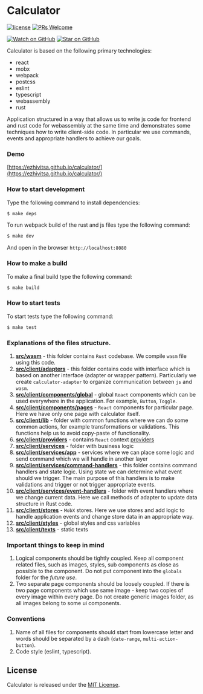 # Calculator

[![license](https://img.shields.io/github/license/mashape/apistatus.svg?style=flat-square)](LICENSE)
[![PRs Welcome](https://img.shields.io/badge/PRs-welcome-brightgreen.svg?style=flat-square)](http://makeapullrequest.com)

[![Watch on GitHub](https://img.shields.io/github/watchers/ezhivitsa/calculator.svg?style=social&label=Watch)](https://github.com/ezhivitsa/calculator/watchers)
[![Star on GitHub](https://img.shields.io/github/stars/ezhivitsa/calculator.svg?style=social&label=Stars)](https://github.com/ezhivitsa/calculator/stargazers)

Calculator is based on the following primary technologies:

- react
- mobx
- webpack
- postcss
- eslint
- typescript
- webassembly
- rust

Application structured in a way that allows us to write js code for frontend and rust code for webassembly at the same time and demonstrates some techniques how to write client-side code. In particular we use commands, events and appropriate handlers to achieve our goals.

### Demo

[https://ezhivitsa.github.io/calculator/](https://ezhivitsa.github.io/calculator/)

### How to start development

Type the following command to install dependencies:
```bash
$ make deps
```

To run webpack build of the rust and js files type the following command:
```bash
$ make dev
```

And open in the browser `http://localhost:8080`

### How to make a build

To make a final build type the following command:
```bash
$ make build
```

### How to start tests

To start tests type the following command:
```bash
$ make test
```

### Explanations of the files structure.

1. **[src/wasm](./src/wasm)** - this folder contains `Rust` codebase. We compile `wasm` file using this code.
2. **[src/client/adapters](src/client/adapters)** - this folder contains code with interface which is based on another interface (adapter or wrapper pattern). Particularly we create `calculator-adapter` to organize communication between `js` and `wasm`.
3. **[src/client/components/global](src/client/components/global)** - global `React` components which can be used everywhere in the application. For example, `Button`, `Toggle`.
4. **[src/client/components/pages](src/client/components/pages)** - `React` components for particular page. Here we have only one page with calculator itself.
5. **[src/client/lib](src/client/lib)** - folder with common functions where we can do some common actions, for example transformations or validations. This functions help us to avoid copy-paste of functionality.
6. **[src/client/providers](src/client/providers)** - contains `React` context [providers](https://reactjs.org/docs/context.html#contextprovider)
7. **[src/client/services](src/client/services)** - folder with business logic
8. **[src/client/services/app](src/client/services/app)** - services where we can place some logic and send command which we will handle in another layer
9. **[src/client/services/command-handlers](src/client/services/command-handlers)** - this folder contains command handlers and state logic. Using state we can determine what event should we trigger. The main purpose of this handlers is to make validations and trigger or not trigger appropriate events.
10. **[src/client/services/event-handlers](src/client/services/event-handlers)** - folder with event handlers where we change current data. Here we call methods of adapter to update data structure in Rust code.
11. **[src/client/stores](src/client/stores)** - `MobX` stores. Here we use stores and add logic to handle application events and change store data in an appropriate way.
12. **[src/client/styles](src/client/stores)** - global styles and css variables
13. **[src/client/texts](src/client/texts)** - static texts

### Important things to keep in mind

1. Logical components should be tightly coupled. Keep all component related files, such as images, styles, sub components as close as possible to the component. Do not put component into the `globals` folder for the *future use*.
2. Two separate page components should be loosely coupled. If there is two page components which use same image - keep two copies of every image within every page. Do not create generic images folder, as all images belong to some ui components.

### Conventions

1. Name of all files for components should start from lowercase letter and words should be separated by a dash (`date-range`, `multi-action-button`).
2. Code style (eslint, typescript).

## License

Calculator is released under the [MIT License](LICENSE).
